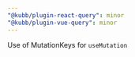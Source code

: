 ```yaml
---
"@kubb/plugin-react-query": minor
"@kubb/plugin-vue-query": minor
---
```


Use of MutationKeys for `useMutation`
